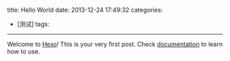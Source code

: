 title: Hello World
date: 2013-12-24 17:49:32
categories:
- [测试]
tags:
---

Welcome to [Hexo](http://zespia.tw/hexo)! This is your very first post. Check [documentation](http://zespia.tw/hexo/docs) to learn how to use.